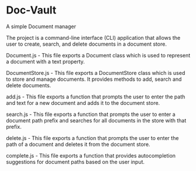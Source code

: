 # Doc-Vault
A simple Document manager

The project is a command-line interface (CLI) application that allows the user to create, search, and delete documents in a document store.

Document.js - This file exports a Document class which is used to represent a document with a text property.


DocumentStore.js - This file exports a DocumentStore class which is used to store and manage documents. It provides methods to add, search and delete documents.


add.js - This file exports a function that prompts the user to enter the path and text for a new document and adds it to the document store.


search.js - This file exports a function that prompts the user to enter a document path prefix and searches for all documents in the store with that prefix.


delete.js - This file exports a function that prompts the user to enter the path of a document and deletes it from the document store.


complete.js - This file exports a function that provides autocompletion suggestions for document paths based on the user input.
